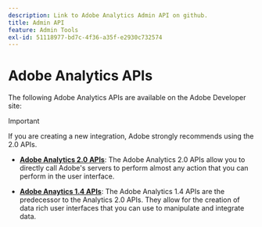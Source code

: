 ```yaml
---
description: Link to Adobe Analytics Admin API on github.
title: Admin API
feature: Admin Tools
exl-id: 51118977-bd7c-4f36-a35f-e2930c732574
---
```

# Adobe Analytics APIs

The following Adobe Analytics APIs are available on the Adobe Developer site: 

>[!IMPORTANT]
>
>If you are creating a new integration, Adobe strongly recommends using the 2.0 APIs. 


* [**Adobe Analytics 2.0 APIs**](https://developer.adobe.com/analytics-apis/docs/2.0/): The Adobe Analytics 2.0 APIs allow you to directly call Adobe's servers to perform almost any action that you can perform in the user interface. 

* [**Adobe Anaytics 1.4 APIs**](https://developer.adobe.com/analytics-apis/docs/1.4/): The Adobe Analytics 1.4 APIs are the predecessor to the Analytics 2.0 APIs. They allow for the creation of data rich user interfaces that you can use to manipulate and integrate data.
